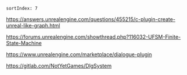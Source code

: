     sortIndex: 7

<https://answers.unrealengine.com/questions/455215/c-plugin-create-unreal-like-graph.html>

<https://forums.unrealengine.com/showthread.php?116032-UFSM-Finite-State-Machine>

<https://www.unrealengine.com/marketplace/dialogue-plugin>

<https://gitlab.com/NotYetGames/DlgSystem>
